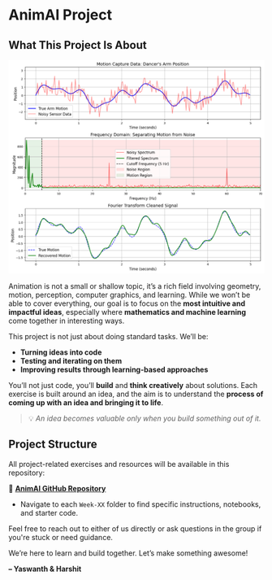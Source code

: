 # AnimAI Project

## What This Project Is About

<p align="center">
  <img src="./Week-03/output.png" alt="Cover Image" width="600"/>
</p>

Animation is not a small or shallow topic, it’s a rich field involving geometry, motion, perception, computer graphics, and learning. While we won’t be able to cover everything, our goal is to focus on the **most intuitive and impactful ideas**, especially where **mathematics and machine learning** come together in interesting ways.

This project is not just about doing standard tasks. We’ll be:

* **Turning ideas into code**
* **Testing and iterating on them**
* **Improving results through learning-based approaches**

You’ll not just code, you’ll **build** and **think creatively** about solutions. Each exercise is built around an idea, and the aim is to understand the **process of coming up with an idea and bringing it to life**.

> 💡 *An idea becomes valuable only when you build something out of it.*

## Project Structure

All project-related exercises and resources will be available in this repository:

🔗 [**AnimAI GitHub Repository**](https://github.com/Yaswanth2747/SoC-AnimAI)

* Navigate to each `Week-XX` folder to find specific instructions, notebooks, and starter code.


Feel free to reach out to either of us directly or ask questions in the group if you're stuck or need guidance.

We’re here to learn and build together. Let’s make something awesome!

**– Yaswanth & Harshit**
